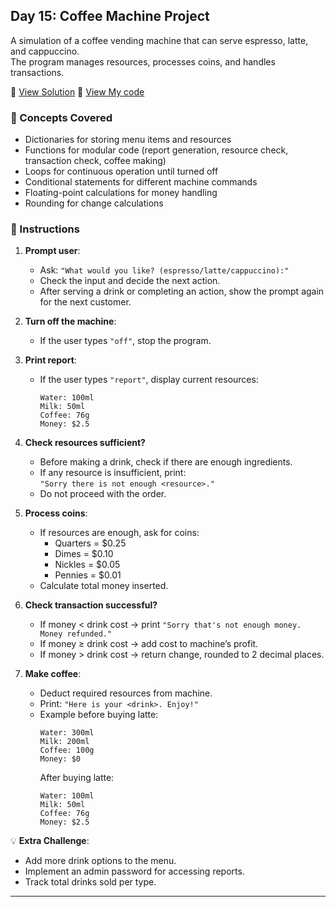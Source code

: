 ## Day 15: Coffee Machine Project  
A simulation of a coffee vending machine that can serve espresso, latte, and cappuccino.  
The program manages resources, processes coins, and handles transactions.

📄 [View Solution](solution.py) 📄 [View My code](d15.py)  

### 🧠 Concepts Covered
- Dictionaries for storing menu items and resources  
- Functions for modular code (report generation, resource check, transaction check, coffee making)  
- Loops for continuous operation until turned off  
- Conditional statements for different machine commands  
- Floating-point calculations for money handling  
- Rounding for change calculations

### 📝 Instructions

1. **Prompt user**:  
   - Ask: `"What would you like? (espresso/latte/cappuccino):"`  
   - Check the input and decide the next action.  
   - After serving a drink or completing an action, show the prompt again for the next customer.

2. **Turn off the machine**:  
   - If the user types `"off"`, stop the program.

3. **Print report**:  
   - If the user types `"report"`, display current resources:  
     ```
     Water: 100ml  
     Milk: 50ml  
     Coffee: 76g  
     Money: $2.5
     ```

4. **Check resources sufficient?**  
   - Before making a drink, check if there are enough ingredients.  
   - If any resource is insufficient, print:  
     `"Sorry there is not enough <resource>."`  
   - Do not proceed with the order.

5. **Process coins**:  
   - If resources are enough, ask for coins:  
     - Quarters = $0.25  
     - Dimes = $0.10  
     - Nickles = $0.05  
     - Pennies = $0.01  
   - Calculate total money inserted.

6. **Check transaction successful?**  
   - If money < drink cost → print `"Sorry that's not enough money. Money refunded."`  
   - If money ≥ drink cost → add cost to machine’s profit.  
   - If money > drink cost → return change, rounded to 2 decimal places.

7. **Make coffee**:  
   - Deduct required resources from machine.  
   - Print: `"Here is your <drink>. Enjoy!"`  
   - Example before buying latte:  
     ```
     Water: 300ml  
     Milk: 200ml  
     Coffee: 100g  
     Money: $0
     ```
     After buying latte:  
     ```
     Water: 100ml  
     Milk: 50ml  
     Coffee: 76g  
     Money: $2.5
     ```

💡 **Extra Challenge**:
- Add more drink options to the menu.  
- Implement an admin password for accessing reports.  
- Track total drinks sold per type.

---
